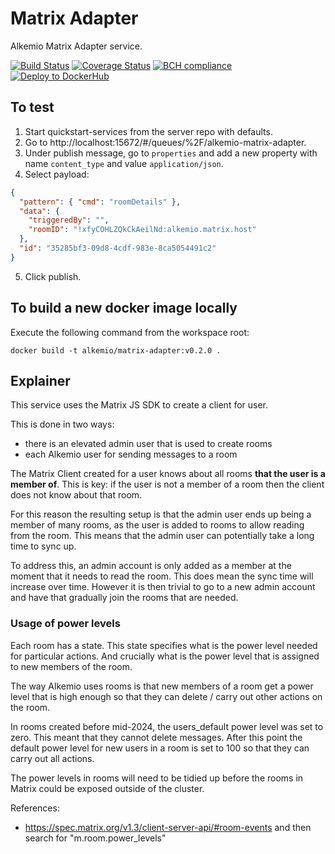# Matrix Adapter

Alkemio Matrix Adapter service.

[![Build Status](https://app.travis-ci.com/alkem-io/matrix-adapter.svg?branch=develop)](https://app.travis-ci.com/alkem-io/matrix-adapter.svg?branch=develop)
[![Coverage Status](https://coveralls.io/repos/github/alkem-io/matrix-adapter/badge.svg?branch=develop)](https://coveralls.io/github/alkem-io/matrix-adapter?branch=develop)
[![BCH compliance](https://bettercodehub.com/edge/badge/alkem-io/matrix-adapter?branch=develop)](https://bettercodehub.com/)
[![Deploy to DockerHub](https://github.com/alkem-io/matrix-adapter/actions/workflows/build-release-docker-hub.yml/badge.svg)](https://github.com/alkem-io/matrix-adapter/actions/workflows/build-release-docker-hub.yml)

## To test

1. Start quickstart-services from the server repo with defaults.
2. Go to http://localhost:15672/#/queues/%2F/alkemio-matrix-adapter.
3. Under publish message, go to `properties` and add a new property with name `content_type` and value `application/json`.
4. Select payload:

```json
{
  "pattern": { "cmd": "roomDetails" },
  "data": {
    "triggeredBy": "",
    "roomID": "!xfyCOHLZQkCkAeilNd:alkemio.matrix.host"
  },
  "id": "35285bf3-09d8-4cdf-983e-8ca5054491c2"
}
```

5. Click publish.

## To build a new docker image locally

Execute the following command from the workspace root:

`docker build -t alkemio/matrix-adapter:v0.2.0 .`

## Explainer

This service uses the Matrix JS SDK to create a client for user.

This is done in two ways:

- there is an elevated admin user that is used to create rooms
- each Alkemio user for sending messages to a room

The Matrix Client created for a user knows about all rooms **that the user is a member of**. This is key: if the user is not a member of a room then the client does not know about that room.

For this reason the resulting setup is that the admin user ends up being a member of many rooms, as the user is added to rooms to allow reading from the room. This means that the admin user can potentially take a long time to sync up.

To address this, an admin account is only added as a member at the moment that it needs to read the room. This does mean the sync time will increase over time.
However it is then trivial to go to a new admin account and have that gradually join the rooms that are needed.

### Usage of power levels

Each room has a state. This state specifies what is the power level needed for particular actions. And crucially what is the power level that is assigned to new members of the room.

The way Alkemio uses rooms is that new members of a room get a power level that is high enough so that they can delete / carry out other actions on the room.

In rooms created before mid-2024, the users_default power level was set to zero. This meant that they cannot delete messages. After this point the default power level for new users in a room is set to 100 so that they can carry out all actions.

The power levels in rooms will need to be tidied up before the rooms in Matrix could be exposed outside of the cluster.

References:

- https://spec.matrix.org/v1.3/client-server-api/#room-events and then search for "m.room.power_levels"
